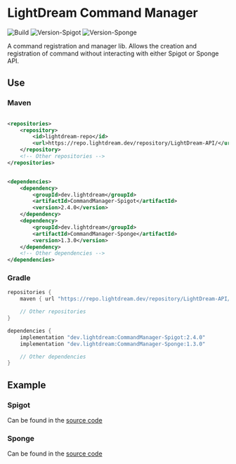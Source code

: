 # LightDream Command Manager

![Build](../../actions/workflows/build.yml/badge.svg)
![Version-Spigot](https://img.shields.io/badge/Version%20Spigot-2.4.0-red.svg)
![Version-Sponge](https://img.shields.io/badge/Version%20Sponge-1.3.0-red.svg)

A command registration and manager lib. Allows the creation and registration of command without interacting with either
Spigot or Sponge API.

## Use

### Maven

```xml

<repositories>
    <repository>
        <id>lightdream-repo</id>
        <url>https://repo.lightdream.dev/repository/LightDream-API/</url>
    </repository>
    <!-- Other repositories -->
</repositories>
```

```xml

<dependencies>
    <dependency>
        <groupId>dev.lightdream</groupId>
        <artifactId>CommandManager-Spigot</artifactId>
        <version>2.4.0</version>
    </dependency>
    <dependency>
        <groupId>dev.lightdream</groupId>
        <artifactId>CommandManager-Sponge</artifactId>
        <version>1.3.0</version>
    </dependency>
    <!-- Other dependencies -->
</dependencies>
```

### Gradle

```groovy
repositories {
    maven { url "https://repo.lightdream.dev/repository/LightDream-API/" }

    // Other repositories
}

dependencies {
    implementation "dev.lightdream:CommandManager-Spigot:2.4.0"
    implementation "dev.lightdream:CommandManager-Sponge:1.3.0"

    // Other dependencies
}
```

## Example

### Spigot

Can be found in the [source code](/Spigot/src/main/java/dev/lightdream/commandmanager/example)

### Sponge

Can be found in the [source code](/Sponge/src/main/java/dev/lightdream/commandmanager/example)

